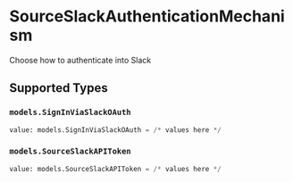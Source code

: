 # SourceSlackAuthenticationMechanism

Choose how to authenticate into Slack


## Supported Types

### `models.SignInViaSlackOAuth`

```python
value: models.SignInViaSlackOAuth = /* values here */
```

### `models.SourceSlackAPIToken`

```python
value: models.SourceSlackAPIToken = /* values here */
```

